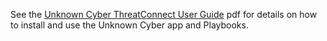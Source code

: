 See the [Unknown Cyber ThreatConnect User Guide](./Unknown%20Cyber%20Threat%20Connect%20User%20Guide.pdf) pdf for details on how to install and use the Unknown Cyber app and Playbooks.

